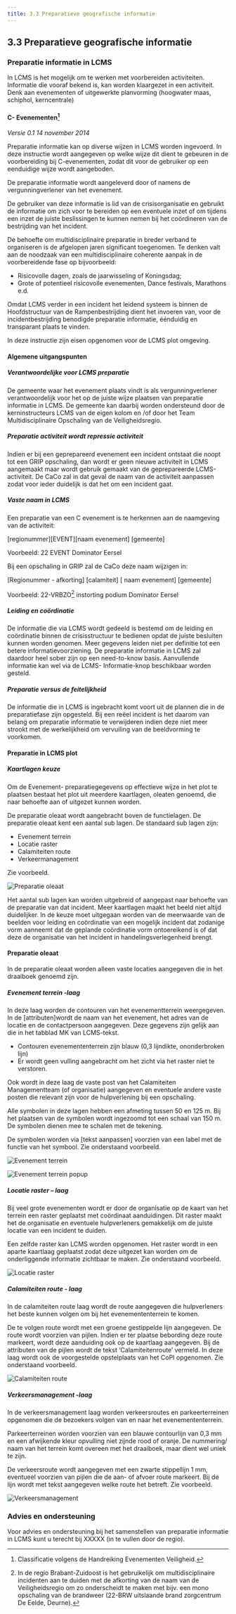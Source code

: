 ```yaml
---
title: 3.3 Preparatieve geografische informatie
---
```


## 3.3 Preparatieve geografische informatie

### Preparatie informatie in LCMS

In LCMS is het mogelijk om te werken met voorbereiden activiteiten. Informatie die vooraf bekend is, kan worden klaargezet in een activiteit. Denk aan evenementen of uitgewerkte planvorming (hoogwater maas, schiphol, kerncentrale)

#### C- Evenementen[^8]
*Versie 0.1 14 november 2014*

Preparatie informatie kan op diverse wijzen in LCMS worden ingevoerd. In deze instructie wordt aangegeven op welke wijze dit dient te gebeuren in de voorbereiding bij C-evenementen, zodat dit voor de gebruiker op een eenduidige wijze wordt aangeboden.

De preparatie informatie wordt aangeleverd door of namens de vergunningverlener van het evenement.

De gebruiker van deze informatie is lid van de crisisorganisatie en gebruikt de informatie om zich voor te bereiden op een eventuele inzet of om tijdens een inzet de juiste beslissingen te kunnen nemen bij het coördineren van de bestrijding van het incident.

De behoefte om multidisciplinaire preparatie in breder verband te organiseren is de afgelopen jaren significant toegenomen. Te denken valt aan de noodzaak van een multidisciplinaire coherente aanpak in de voorbereidende fase op bijvoorbeeld:
- Risicovolle dagen, zoals de jaarwisseling of Koningsdag;
- Grote of potentieel risicovolle evenementen, Dance festivals, Marathons e.d.

Omdat LCMS verder in een incident het leidend systeem is binnen de Hoofdstructuur van de Rampenbestrijding dient het invoeren van, voor de incidentbestrijding benodigde preparatie informatie, éénduidig en transparant plaats te vinden.

In deze instructie zijn eisen opgenomen voor de LCMS plot omgeving.

#### Algemene uitgangspunten

##### Verantwoordelijke voor LCMS preparatie

De gemeente waar het evenement plaats vindt is als vergunningverlener verantwoordelijk voor het op de juiste wijze plaatsen van preparatie informatie in LCMS. De gemeente kan daarbij worden ondersteund door de kerninstructeurs LCMS van de eigen kolom en /of door het Team Multidisciplinaire Opschaling van de Veiligheidsregio.

##### Preparatie activiteit wordt repressie activiteit

Indien er bij een geprepareerd evenement een incident ontstaat die noopt tot een GRIP opschaling, dan wordt er geen nieuwe activiteit in LCMS aangemaakt maar wordt gebruik gemaakt van de geprepareerde LCMS-activiteit. De CaCo zal in dat geval de naam van de activiteit aanpassen zodat voor ieder duidelijk is dat het om een incident gaat.

##### Vaste naam in LCMS

Een preparatie van een C evenement is te herkennen aan de naamgeving van de activiteit:

[regionummer][EVENT][naam evenement] [gemeente]

Voorbeeld: 22 EVENT Dominator Eersel

Bij een opschaling in GRIP zal de CaCo deze naam wijzigen in:

[Regionummer - afkorting] [calamiteit] [ naam evenement] [gemeente]

Voorbeeld: 22-VRBZO[^9] instorting podium Dominator Eersel

##### Leiding en coördinatie
De informatie die via LCMS wordt gedeeld is bestemd om de leiding en coördinatie binnen de crisisstructuur te bedienen opdat de juiste besluiten kunnen worden genomen. Meer gegevens leiden niet per definitie tot een betere informatievoorziening. De preparatie informatie in LCMS zal daardoor heel sober zijn op een need-to-know basis. Aanvullende
informatie kan wel via de LCMS- Informatie-knop beschikbaar worden gesteld.

##### Preparatie versus de feitelijkheid
De informatie die in LCMS is ingebracht komt voort uit de plannen die in de preparatiefase zijn opgesteld. Bij een reëel incident is het daarom van belang om preparatie informatie te verwijderen indien deze niet meer strookt met de werkelijkheid om vervuiling van de beeldvorming te voorkomen.

#### Preparatie in LCMS plot

##### Kaartlagen keuze 
Om de Evenement- preparatiegegevens op effectieve wijze in het plot te plaatsen bestaat het plot uit meerdere kaartlagen, oleaten genoemd, die naar behoefte aan of uitgezet kunnen worden.

De preparatie oleaat wordt aangebracht boven de functielagen. De  preparatie oleaat kent een aantal sub lagen. De standaard sub lagen zijn:

- Evenement terrein
- Locatie raster
- Calamiteiten route
- Verkeermanagement

Zie voorbeeld.

![Preparatie oleaat](images/7.png)

Het aantal sub lagen kan worden uitgebreid of aangepast naar behoefte van de preparatie
van dat incident. Meer kaartlagen maakt het beeld niet altijd duidelijker. In de keuze moet
uitgegaan worden van de meerwaarde van de beelden voor leiding en coördinatie van een
mogelijk incident dat zodanige vorm aanneemt dat de geplande coördinatie vorm
ontoereikend is of dat deze de organisatie van het incident in handelingsverlegenheid
brengt.

#### Preparatie oleaat
In de preparatie oleaat worden alleen vaste locaties aangegeven die in het draaiboek genoemd zijn.

##### Evenement terrein -laag
In deze laag worden de contouren van het evenementterrein weergegeven. In de [attributen]wordt de naam van het evenement, het adres van de locatie en de contactpersoon aangegeven. Deze gegevens zijn gelijk aan die in het tabblad MK van LCMS-tekst.

- Contouren evenemententerrein zijn blauw (0,3 lijndikte, ononderbroken lijn)
- Er wordt geen vulling aangebracht om het zicht via het raster niet te verstoren.

Ook wordt in deze laag de vaste post van het Calamiteiten Managementteam (of organisatie) aangegeven en eventuele andere vaste posten die relevant zijn voor de hulpverlening bij een opschaling.

Alle symbolen in deze lagen hebben een afmeting tussen 50 en 125 m. Bij het plaatsen van de symbolen wordt ingezoomd tot een schaal van 150 m. De symbolen dienen mee te schalen met de tekening.

De symbolen worden via [tekst aanpassen] voorzien van een label met de functie van het symbool. Zie onderstaand voorbeeld.

![Evenement terrein](images/9.png)

![Evenement terrein popup](images/8.png)


##### Locatie raster – laag
Bij veel grote evenementen wordt er door de organisatie op de kaart van het terrein een
raster geplaatst met coördinaat aanduidingen. Dit raster maakt het de organisatie en eventuele hulpverleners gemakkelijk om de juiste locatie van een incident te duiden.

Een zelfde raster kan LCMS worden opgenomen. Het raster wordt in een aparte kaartlaag geplaatst zodat deze uitgezet kan worden om de onderliggende informatie zichtbaar te maken. Zie onderstaand voorbeeld.

![Locatie raster](images/10.png)


##### Calamiteiten route - laag
In de calamiteiten route laag wordt de route aangegeven die hulpverleners het beste kunnen volgen om bij het evenemententerrein te komen.

De te volgen route wordt met een groene gestippelde lijn aangegeven. De route wordt
voorzien van pijlen. Indien er ter plaatse bebording deze route markeert, wordt deze aanduiding ook op de kaartlaag aangegeven. Bij de attributen van de pijlen wordt de tekst ‘Calamiteitenroute’ vermeld. In deze laag wordt ook de voorgestelde opstelplaats van het CoPI opgenomen. Zie onderstaand voorbeeld.

![Calamiteiten route](images/11.jpg)

##### Verkeersmanagement -laag
In de verkeersmanagement laag worden verkeersroutes en parkeerterreinen opgenomen die de bezoekers volgen van en naar het evenemententerrein.

Parkeerterreinen worden voorzien van een blauwe contourlijn van 0,3 mm en een afwijkende kleur opvulling niet zijnde rood of oranje. De nummering/ naam van het terrein komt overeen met het draaiboek, maar dient wel uniek te zijn.

De verkeersroute wordt aangegeven met een zwarte stippellijn 1 mm, eventueel voorzien van pijlen die de aan- of afvoer route markeert. Bij de lijn wordt met tekst aangegeven welke route het betreft. Zie voorbeeld.

![Verkeersmanagement](images/12.jpg)

### Advies en ondersteuning
Voor advies en ondersteuning bij het samenstellen van preparatie informatie in LCMS kunt u terecht bij XXXXX (in te vullen door de regio).

[^8]: Classificatie volgens de Handreiking Evenementen Veiligheid.
[^9]: In de regio Brabant-Zuidoost is het gebruikelijk om multidisciplinaire incidenten aan te duiden met de afkorting van de naam van de Veiligheidsregio om zo onderscheidt te maken met bijv. een mono opschaling van de brandweer (22-BRW uitslaande brand zorgcentrum De Eelde, Deurne).
